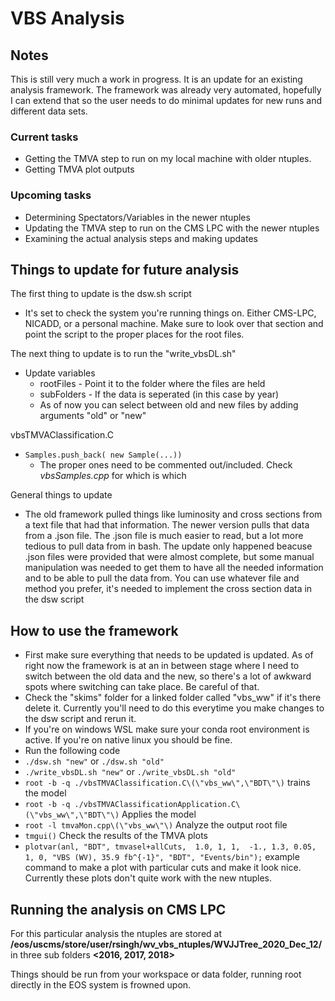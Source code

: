# VBS Analysis
## Notes
This is still very much a work in progress. It is an update for an existing analysis framework. The framework was already very automated, hopefully I can extend that so the user needs to do minimal updates for new runs and different data sets.

### Current tasks
   * Getting the TMVA step to run on my local machine with older ntuples.
   * Getting TMVA plot outputs
   
### Upcoming tasks
   * Determining Spectators/Variables in the newer ntuples
   * Updating the TMVA step to run on the CMS LPC with the newer ntuples
   * Examining the actual analysis steps and making updates

## Things to update for future analysis
The first thing to update is the dsw.sh script
   * It's set to check the system you're running things on. Either CMS-LPC, NICADD, or a personal machine. Make sure to look over that section and point the script to the proper places for the root files.

The next thing to update is to run the "write_vbsDL.sh"

   * Update variables
        * rootFiles - Point it to the folder where the files are held
        * subFolders - If the data is seperated (in this case by year)
        * As of now you can select between old and new files by adding arguments "old" or "new"

 vbsTMVAClassification.C
   * `Samples.push_back( new Sample(...))`
     * The proper ones need to be commented out/included. Check *vbsSamples.cpp* for which is which 

General things to update

   * The old framework pulled things like luminosity and cross sections from a text file that had that information. The newer version pulls that data from a .json file. The .json file is much easier to read, but a lot more tedious to pull data from in bash. The update only happened beacuse .json files were provided that were almost complete, but some manual manipulation was needed to get them to have all the needed information and to be able to pull the data from. You can use whatever file and method you prefer, it's needed to implement the cross section data in the dsw script

## How to use the framework
  * First make sure everything that needs to be updated is updated. As of right now the framework is at an in between stage where I need to switch between the old data and the new, so there's a lot of awkward spots where switching can take place. Be careful of that.
  * Check the "skims" folder for a linked folder called "vbs_ww" if it's there delete it. Currently you'll need to do this everytime you make changes to the dsw script and rerun it. 
  * If you're on windows WSL make sure your conda root environment is active. If you're on native linux you should be fine.
  * Run the following code
  *  ````./dsw.sh "new"```` or `./dsw.sh "old"`
  * `./write_vbsDL.sh "new"` or `./write_vbsDL.sh "old"`
  * `root -b -q ./vbsTMVAClassification.C\(\"vbs_ww\",\"BDT\"\)` trains the model
  * `root -b -q ./vbsTMVAClassificationApplication.C\(\"vbs_ww\",\"BDT\"\)` Applies the model
  * `root -l tmvaMon.cpp\(\"vbs_ww\"\)` Analyze the output root file
  * `tmgui()` Check the results of the TMVA plots
  * `plotvar(anl, "BDT", tmvasel+allCuts,  1.0, 1, 1,  -1., 1.3, 0.05,   1, 0, "VBS (WV), 35.9 fb^{-1}", "BDT", "Events/bin");` example command to make a plot with particular cuts and make it look nice. Currently these plots don't quite work with the new ntuples.

## Running the analysis on CMS LPC
For this particular analysis the ntuples are stored at **/eos/uscms/store/user/rsingh/wv_vbs_ntuples/WVJJTree_2020_Dec_12/** in three sub folders **<2016, 2017, 2018>**

Things should be run from your workspace or data folder, running root directly in the EOS system is frowned upon.

